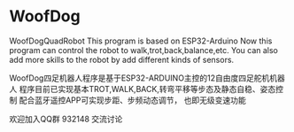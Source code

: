 # WoofDog
WoofDogQuadRobot
This program is based on ESP32-Arduino 
Now this program can control the robot to walk,trot,back,balance,etc.
You can also add more skills to the robot by add different kinds of sensors. 

WoofDog四足机器人程序是基于ESP32-ARDUINO主控的12自由度四足舵机机器人
程序目前已实现基本TROT,WALK,BACK,转弯平移等步态及静态自稳、姿态控制
配合蓝牙遥控APP可实现步距、步频动态调节， 也即无级变速功能

欢迎加入QQ群 932148 交流讨论
<img>  </img>
